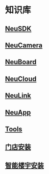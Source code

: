 # 知识库

## [NeuSDK](doc/NeuSDK/README.md)
## [NeuCamera](doc/NeuCamera/README.md)
## [NeuBoard](doc/NeuBoard/README.md)
## [NeuCloud](doc/NeuCloud/README.md)
## [NeuLink](doc/NeuLink/README.md)
## [NeuApp](doc/NeuApp/README.md)
## [Tools](doc/Tools/README.md)
## [门店安装](doc/门店安装/README.md)
## [智能楼宇安装](doc/智能楼宇安装/README.md)
